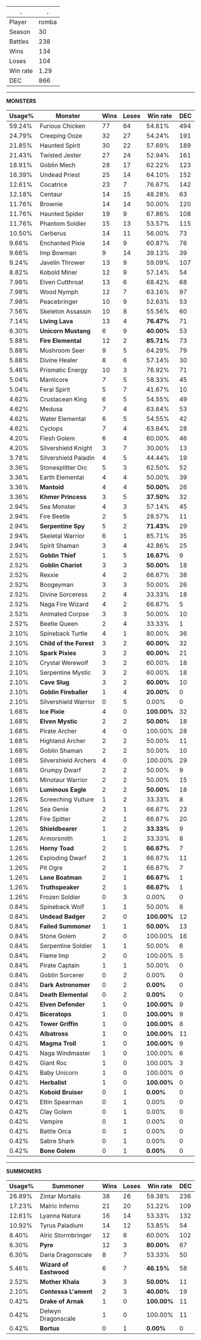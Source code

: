 .|.
|-|-
Player|romba
Season|30
Battles|238
Wins|134
Loses|104
Win rate|1.29
DEC|866

---
**MONSTERS**

Usage%|Monster|Wins|Loses|Win rate|DEC|
-|-|-|-|-|-|
59.24%|Furious Chicken|77|64|54.61%|494|
24.79%|Creeping Ooze|32|27|54.24%|191|
21.85%|Haunted Spirit|30|22|57.69%|189|
21.43%|Twisted Jester|27|24|52.94%|161|
18.91%|Goblin Mech|28|17|62.22%|123|
16.39%|Undead Priest|25|14|64.10%|152|
12.61%|Cocatrice|23|7|76.67%|142|
12.18%|Centaur|14|15|48.28%|63|
11.76%|Brownie|14|14|50.00%|120|
11.76%|Haunted Spider|19|9|67.86%|108|
11.76%|Phantom Soldier|15|13|53.57%|115|
10.50%|Cerberus|14|11|56.00%|73|
9.66%|Enchanted Pixie|14|9|60.87%|76|
9.66%|Imp Bowman|9|14|39.13%|39|
9.24%|Javelin Thrower|13|9|59.09%|107|
8.82%|Kobold Miner|12|9|57.14%|54|
7.98%|Elven Cutthroat|13|6|68.42%|68|
7.98%|Wood Nymph|12|7|63.16%|97|
7.98%|Peacebringer|10|9|52.63%|53|
7.56%|Skeleton Assassin|10|8|55.56%|60|
7.14%|**Living Lava**|13|4|**76.47%**|71|
6.30%|**Unicorn Mustang**|6|9|**40.00%**|53|
5.88%|**Fire Elemental**|12|2|**85.71%**|73|
5.88%|Mushroom Seer|9|5|64.29%|79|
5.88%|Divine Healer|8|6|57.14%|30|
5.46%|Prismatic Energy|10|3|76.92%|71|
5.04%|Manticore|7|5|58.33%|45|
5.04%|Feral Spirit|5|7|41.67%|10|
4.62%|Crustacean King|6|5|54.55%|49|
4.62%|Medusa|7|4|63.64%|53|
4.62%|Water Elemental|6|5|54.55%|42|
4.62%|Cyclops|7|4|63.64%|28|
4.20%|Flesh Golem|6|4|60.00%|46|
4.20%|Silvershield Knight|3|7|30.00%|13|
3.78%|Silvershield Paladin|4|5|44.44%|19|
3.36%|Stonesplitter Orc|5|3|62.50%|52|
3.36%|Earth Elemental|4|4|50.00%|39|
3.36%|**Mantoid**|4|4|**50.00%**|26|
3.36%|**Khmer Princess**|3|5|**37.50%**|32|
2.94%|Sea Monster|4|3|57.14%|45|
2.94%|Fire Beetle|2|5|28.57%|11|
2.94%|**Serpentine Spy**|5|2|**71.43%**|29|
2.94%|Skeletal Warrior|6|1|85.71%|35|
2.94%|Spirit Shaman|3|4|42.86%|25|
2.52%|**Goblin Thief**|1|5|**16.67%**|9|
2.52%|**Goblin Chariot**|3|3|**50.00%**|18|
2.52%|Rexxie|4|2|66.67%|38|
2.52%|Boogeyman|3|3|50.00%|26|
2.52%|Divine Sorceress|2|4|33.33%|18|
2.52%|Naga Fire Wizard|4|2|66.67%|5|
2.52%|Animated Corpse|3|3|50.00%|10|
2.52%|Beetle Queen|2|4|33.33%|1|
2.10%|Spineback Turtle|4|1|80.00%|36|
2.10%|**Child of the Forest**|3|2|**60.00%**|32|
2.10%|**Spark Pixies**|3|2|**60.00%**|21|
2.10%|Crystal Werewolf|3|2|60.00%|18|
2.10%|Serpentine Mystic|3|2|60.00%|18|
2.10%|**Cave Slug**|3|2|**60.00%**|10|
2.10%|**Goblin Fireballer**|1|4|**20.00%**|0|
2.10%|Silvershield Warrior|0|5|0.00%|0|
1.68%|**Ice Pixie**|4|0|**100.00%**|32|
1.68%|**Elven Mystic**|2|2|**50.00%**|18|
1.68%|Pirate Archer|4|0|100.00%|28|
1.68%|Highland Archer|2|2|50.00%|11|
1.68%|Goblin Shaman|2|2|50.00%|10|
1.68%|Silvershield Archers|4|0|100.00%|29|
1.68%|Grumpy Dwarf|2|2|50.00%|9|
1.68%|Minotaur Warrior|2|2|50.00%|15|
1.68%|**Luminous Eagle**|2|2|**50.00%**|18|
1.26%|Screeching Vulture|1|2|33.33%|8|
1.26%|Sea Genie|2|1|66.67%|23|
1.26%|Fire Spitter|2|1|66.67%|20|
1.26%|**Shieldbearer**|1|2|**33.33%**|9|
1.26%|Armorsmith|1|2|33.33%|8|
1.26%|**Horny Toad**|2|1|**66.67%**|7|
1.26%|Exploding Dwarf|2|1|66.67%|11|
1.26%|Pit Ogre|2|1|66.67%|7|
1.26%|**Lone Boatman**|2|1|**66.67%**|1|
1.26%|**Truthspeaker**|2|1|**66.67%**|1|
1.26%|Frozen Soldier|0|3|0.00%|0|
0.84%|Spineback Wolf|1|1|50.00%|8|
0.84%|**Undead Badger**|2|0|**100.00%**|12|
0.84%|**Failed Summoner**|1|1|**50.00%**|13|
0.84%|Stone Golem|2|0|100.00%|16|
0.84%|Serpentine Soldier|1|1|50.00%|6|
0.84%|Flame Imp|2|0|100.00%|5|
0.84%|Pirate Captain|1|1|50.00%|0|
0.84%|Goblin Sorcerer|0|2|0.00%|0|
0.84%|**Dark Astronomer**|0|2|**0.00%**|0|
0.84%|**Death Elemental**|0|2|**0.00%**|0|
0.42%|**Elven Defender**|1|0|**100.00%**|9|
0.42%|**Biceratops**|1|0|**100.00%**|9|
0.42%|**Tower Griffin**|1|0|**100.00%**|8|
0.42%|**Albatross**|1|0|**100.00%**|11|
0.42%|**Magma Troll**|1|0|**100.00%**|9|
0.42%|Naga Windmaster|1|0|100.00%|6|
0.42%|Giant Roc|1|0|100.00%|3|
0.42%|Baby Unicorn|1|0|100.00%|0|
0.42%|**Herbalist**|1|0|**100.00%**|0|
0.42%|**Kobold Bruiser**|0|1|**0.00%**|0|
0.42%|Ettin Spearman|0|1|0.00%|0|
0.42%|Clay Golem|0|1|0.00%|0|
0.42%|Vampire|0|1|0.00%|0|
0.42%|Battle Orca|0|1|0.00%|0|
0.42%|Sabre Shark|0|1|0.00%|0|
0.42%|**Bone Golem**|0|1|**0.00%**|0|

---
**SUMMONERS**

Usage%|Summoner|Wins|Loses|Win rate|DEC|
-|-|-|-|-|-|
26.89%|Zintar Mortalis|38|26|59.38%|236|
17.23%|Malric Inferno|21|20|51.22%|109|
12.61%|Lyanna Natura|16|14|53.33%|132|
10.92%|Tyrus Paladium|14|12|53.85%|54|
8.40%|Alric Stormbringer|12|8|60.00%|102|
6.30%|**Pyre**|12|3|**80.00%**|67|
6.30%|Daria Dragonscale|8|7|53.33%|50|
5.46%|**Wizard of Eastwood**|6|7|**46.15%**|58|
2.52%|**Mother Khala**|3|3|**50.00%**|11|
2.10%|**Contessa L'ament**|2|3|**40.00%**|19|
0.42%|**Drake of Arnak**|1|0|**100.00%**|11|
0.42%|Delwyn Dragonscale|1|0|100.00%|11|
0.42%|**Bortus**|0|1|**0.00%**|0|
